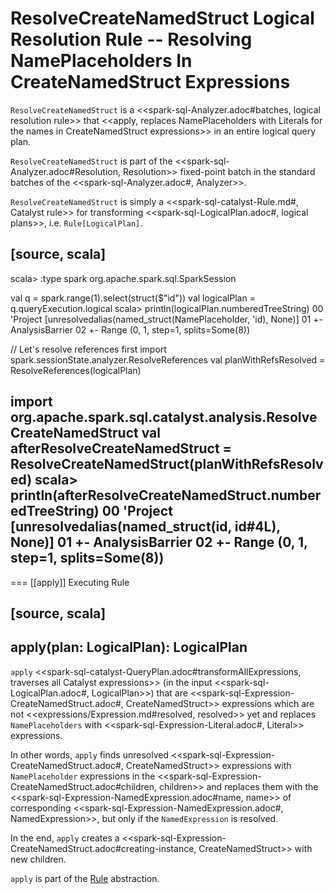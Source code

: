 # ResolveCreateNamedStruct Logical Resolution Rule -- Resolving NamePlaceholders In CreateNamedStruct Expressions

`ResolveCreateNamedStruct` is a <<spark-sql-Analyzer.adoc#batches, logical resolution rule>> that <<apply, replaces NamePlaceholders with Literals for the names in CreateNamedStruct expressions>> in an entire logical query plan.

`ResolveCreateNamedStruct` is part of the <<spark-sql-Analyzer.adoc#Resolution, Resolution>> fixed-point batch in the standard batches of the <<spark-sql-Analyzer.adoc#, Analyzer>>.

`ResolveCreateNamedStruct` is simply a <<spark-sql-catalyst-Rule.md#, Catalyst rule>> for transforming <<spark-sql-LogicalPlan.adoc#, logical plans>>, i.e. `Rule[LogicalPlan]`.

[source, scala]
----
scala> :type spark
org.apache.spark.sql.SparkSession

val q = spark.range(1).select(struct($"id"))
val logicalPlan = q.queryExecution.logical
scala> println(logicalPlan.numberedTreeString)
00 'Project [unresolvedalias(named_struct(NamePlaceholder, 'id), None)]
01 +- AnalysisBarrier
02       +- Range (0, 1, step=1, splits=Some(8))

// Let's resolve references first
import spark.sessionState.analyzer.ResolveReferences
val planWithRefsResolved = ResolveReferences(logicalPlan)

import org.apache.spark.sql.catalyst.analysis.ResolveCreateNamedStruct
val afterResolveCreateNamedStruct = ResolveCreateNamedStruct(planWithRefsResolved)
scala> println(afterResolveCreateNamedStruct.numberedTreeString)
00 'Project [unresolvedalias(named_struct(id, id#4L), None)]
01 +- AnalysisBarrier
02       +- Range (0, 1, step=1, splits=Some(8))
----

=== [[apply]] Executing Rule

[source, scala]
----
apply(plan: LogicalPlan): LogicalPlan
----

`apply` <<spark-sql-catalyst-QueryPlan.adoc#transformAllExpressions, traverses all Catalyst expressions>> (in the input <<spark-sql-LogicalPlan.adoc#, LogicalPlan>>) that are <<spark-sql-Expression-CreateNamedStruct.adoc#, CreateNamedStruct>> expressions which are not <<expressions/Expression.md#resolved, resolved>> yet and replaces `NamePlaceholders` with <<spark-sql-Expression-Literal.adoc#, Literal>> expressions.

In other words, `apply` finds unresolved <<spark-sql-Expression-CreateNamedStruct.adoc#, CreateNamedStruct>> expressions with `NamePlaceholder` expressions in the <<spark-sql-Expression-CreateNamedStruct.adoc#children, children>> and replaces them with the <<spark-sql-Expression-NamedExpression.adoc#name, name>> of corresponding <<spark-sql-Expression-NamedExpression.adoc#, NamedExpression>>, but only if the `NamedExpression` is resolved.

In the end, `apply` creates a <<spark-sql-Expression-CreateNamedStruct.adoc#creating-instance, CreateNamedStruct>> with new children.

`apply` is part of the [Rule](spark-sql-catalyst-Rule.md#apply) abstraction.
